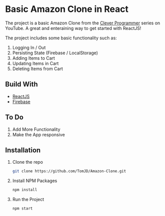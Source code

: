 # Basic Amazon Clone in React

The project is a basic Amazon Clone from the [Clever Programmer](https://www.youtube.com/c/CleverProgrammer) series on YouTube. A great and enteraining way to get started with ReactJS!

The project includes some basic functionality such as:
1. Logging In / Out
2. Persisting State (Firebase / LocalStorage)
3. Adding Items to Cart
4. Updating Items in Cart
5. Deleting Items from Cart

## Build With
* [ReactJS](https://reactjs.org/)
* [Firebase](https://firebase.google.com/)

## To Do
1. Add More Functionality
2. Make the App responsive

## Installation
1. Clone the repo
   ```sh
   git clone https://github.com/TomJD/Amazon-Clone.git
   ```
2. Install NPM Packages
   ```sh
   npm install
   ```
3. Run the Project
   ```sh
   npm start
   ```


